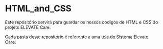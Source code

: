 # HTML_and_CSS
Este repositório servirá para guardar os nossos códigos de HTML e CSS do projeto ELEVATE Care.

Cada pasta deste repositório é referente a uma tela do Sistema Elevate Care.
